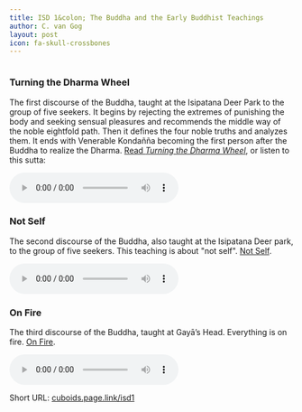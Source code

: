 ```yaml
---
title: ISD 1&colon; The Buddha and the Early Buddhist Teachings
author: C. van Gog
layout: post
icon: fa-skull-crossbones
---
```


<span class="image left"><img src="{{ 'assets/images/deer.jpg' | relative_url }}" alt="" /></span>

<p><h3>Turning the Dharma Wheel</h3></p>

<p>The first discourse of the Buddha, taught at the Isipatana Deer Park to the group of five seekers. It begins by rejecting the extremes of punishing the body and seeking sensual pleasures and recommends the middle way of the noble eightfold path. Then it defines the four noble truths and analyzes them. It ends with Venerable Kondañña becoming the first person after the Buddha to realize the Dharma. <a href="https://sites.google.com/view/buddhasgrove/suttas/turning-the-dharma-wheel">Read <i>Turning the Dharma Wheel</i></a>, or listen to this sutta:</p>

<p><audio controls>
  <source src="{{ 'assets/audio/turning.mp3' | relative_url }}" type="audio/mp3">
Your browswer doesn't support the audio element. 
</audio></p>

<p><h3>Not Self</h3></p>

<p>The second discourse of the Buddha, also taught at the Isipatana Deer park, to the group of five seekers. This teaching is about "not self". <a href="https://sites.google.com/view/buddhasgrove/suttas/not-self">Not Self</a>.</p>

<p><audio controls>
  <source src="{{ 'assets/audio/not-self.mp3' | relative_url }}" type="audio/mp3">
Your browswer doesn't support the audio element. 
</audio></p>

<p><h3>On Fire</h3></p>

<p>The third discourse of the Buddha, taught at Gayā’s Head. Everything is on fire. <a href="https://sites.google.com/view/buddhasgrove/suttas/on-fire">On Fire</a>.</p>

<p><audio controls>
  <source src="{{ 'assets/audio/fire.mp3' | relative_url }}" type="audio/mp3">
Your browswer doesn't support the audio element. 
</audio></p>

<p>Short URL: <a href="https://cuboids.page.link/isd1">cuboids.page.link/isd1</a></p> 
